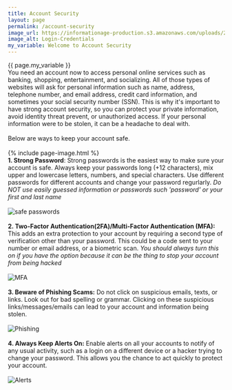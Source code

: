 ```yaml
---
title: Account Security
layout: page
permalink: /account-security
image_url: https://informationage-production.s3.amazonaws.com/uploads/2022/10/what-to-know-about-user-authentication-cyber-security.jpeg
image_alt: Login-Credentials
my_variable: Welcome to Account Security
---
```


{{ page.my_variable }}
<br>
You need an account now to access personal online services such as banking, shopping, entertainment, and socializing.
All of those types of websites will ask for personal information such as name, address, telephone number, and email address,
credit card information, and sometimes your social security number (SSN).
This is why it's important to have strong account security, so you can protect your private information, avoid 
identity threat prevent, or unauthorized access. If your personal information were to be stolen, it can be 
a headache to deal with.
<br>
<br>
Below are ways to keep your account safe.
<br>
<br>
{% include page-image.html %}
<br>
**1. Strong Password**:
 Strong passwords is the easiest way to make sure your account is safe. Always keep your 
passwords long (+12 characters), mix upper and lowercase letters, numbers, and special characters.
Use different passwords for different accounts and change your password regurlarly.
*Do NOT use easily guessed information or passwords such 'password' or your first and last name*
<br>
<br>
![safe passwords](https://encrypted-tbn0.gstatic.com/images?q=tbn:ANd9GcQyI1tGr8eNTwLsOpPWPNGRo9Ob9JPaDzZFFA&s)
<br>
<br>
**2. Two-Factor Authentication(2FA)/Multi-Factor Authentication (MFA):** 
This adds an extra protection to your account by requiring a second type of verification other
than your password. This could be a code sent to your number or email address, or a 
biometric scan.
*You should always turn this on if you have the option because it can be the thing to stop your account from being hacked* 
<br>
<br>
![MFA](https://netgaincloud.com/wp-content/uploads/2024/02/2FA.jpg)
<br>
<br>
**3. Beware of Phishing Scams:**
Do not click on suspicious emails, texts, or links. Look out for bad spelling or grammar.
Clicking on these suspicious links/messages/emails can lead to your account and information being stolen.
<br>
<br>
![Phishing](https://encrypted-tbn0.gstatic.com/images?q=tbn:ANd9GcQh_f3Bs9akbXIbTlC9L2vPK3oX5fCtNu_EDQ&s)
<br>
<br>
**4. Always Keep Alerts On:**
Enable alerts on all your accounts to notify of any usual activity, 
such as a login on a different device or a hacker trying to change your password.
This allows you the chance to act quickly to protect your account.
<br>
<br>
![Alerts](https://www.cybrosys.com/odoo-apps/uploads/appimg/user-login-alert.png)